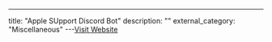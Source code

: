 ---
title: "Apple SUpport Discord Bot"
description: ""
external_category: "Miscellaneous"
---[Visit Website](https://top.gg/bot/1279505556347949147/invite)


